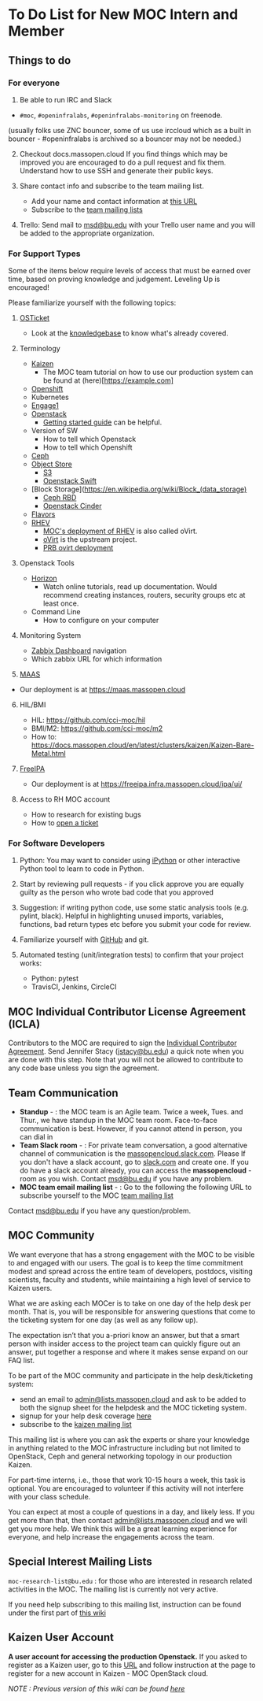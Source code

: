 # To Do List for New MOC Intern and Member

## Things to do

### For everyone

1. Be able to run IRC and Slack
  * `#moc`, `#openinfralabs`, `#openinfralabs-monitoring` on freenode.

  (usually folks use ZNC bouncer, some of us use irccloud which as a built in bouncer - #openinfralabs is archived so a bouncer may not be needed.)


2. Checkout docs.massopen.cloud
  If you find things which may be improved you are encouraged to do a pull request and fix them.
  Understand how to use SSH and generate their public keys.


3. Share contact info and subscribe to the team mailing list.
    *  Add your name and contact information at [this URL](../contacts/People.html)
    *  Subscribe to the [team mailing lists](https://lists.massopen.cloud)

4. Trello: Send mail to msd@bu.edu with your Trello user name and you will be added to the appropriate organization.


### For Support Types

Some of the items below require levels of access that must be earned over time, based on proving knowledge and judgement.  Leveling Up is encouraged!

Please familiarize yourself with the following topics:

1. [OSTicket](https://osticket.massopen.cloud/)
    * Look at the [knowledgebase](https://osticket.massopen.cloud/kb/index.php) to know what's already covered.

2. Terminology
    * [Kaizen](https://kaizen.massopen.cloud)
        - The MOC team tutorial on how to use our production system can be found at (here)[https://example.com]
    * [Openshift](https://k-openshift.osh.massopen.cloud:8443)
    * Kubernetes
    * [Engage1](https://engage1.massopen.cloud)
    * [Openstack](https://www.openstack.org/)
        - [Getting started guide](http://docs.openstack.org/admin-guide-cloud/content/ch_getting-started-with-openstack.html) can be helpful.
    * Version of SW
        - How to tell which Openstack
        - How to tell which Openshift
    * [Ceph](https://ceph.io/)
    * [Object Store](https://en.wikipedia.org/wiki/Object_storage)
        - [S3](https://aws.amazon.com/s3/)
        - [Openstack Swift](https://wiki.openstack.org/wiki/Swift)
    * [Block Storage](https://en.wikipedia.org/wiki/Block_(data_storage)
        - [Ceph RBD](https://docs.ceph.com/docs/master/rbd/)
        - [Openstack Cinder](https://wiki.openstack.org/wiki/Cinder)
    * [Flavors](https://docs.openstack.org/nova/latest/user/flavors.html)
    * [RHEV](https://www.redhat.com/en/technologies/virtualization/enterprise-virtualization)
        - [MOC's deployment of RHEV](https://ovirt.massopen.cloud) is also called oVirt.
        - [oVirt](https://www.ovirt.org/) is the upstream project.
        - [PRB ovirt deployment](https://pov.massopen.cloud)

3. Openstack Tools
    * [Horizon](https://kaizen.massopen.cloud)
        - Watch online tutorials, read up documentation. Would recommend creating instances, routers, security groups etc at least once.
    * Command Line
        - How to configure on your computer

4. Monitoring System
    * [Zabbix Dashboard](https://zabbix.massopen.cloud/) navigation
    * Which zabbix URL for which information

5. [MAAS](https://maas.io/)
* Our deployment is at https://maas.massopen.cloud

6. HIL/BMI
    * HIL: https://github.com/cci-moc/hil
    * BMI/M2: https://github.com/cci-moc/m2
    * How to: https://docs.massopen.cloud/en/latest/clusters/kaizen/Kaizen-Bare-Metal.html

7. [FreeIPA](https://www.freeipa.org/)
    * Our deployment is at https://freeipa.infra.massopen.cloud/ipa/ui/

8. Access to RH MOC account
    * How to research for existing bugs
    * How to [open a ticket](https://access.redhat.com/)


### For Software Developers

1.  Python: You may want to consider using [iPython](http://ipython.org/) or other interactive Python tool to learn to code in Python.

2. Start by reviewing pull requests - if you click approve you are equally guilty as the person who wrote bad code that you approved

3. Suggestion: if writing python code, use some static analysis tools (e.g. pylint, black). Helpful in highlighting unused imports, variables, functions, bad return types etc before you submit your code for review.

4. Familiarize yourself with [GitHub](https://guides.github.com/) and git.

5. Automated testing (unit/integration tests) to confirm that your project works:
    * Python: pytest
    * TravisCI, Jenkins, CircleCI

## MOC Individual Contributor License Agreement (ICLA)
Contributors to the MOC are required to sign the 
[Individual Contributor Agreement](https://massopen.cloud/blog/individual-contributor-license-agreement/).
Send Jennifer Stacy (jstacy@bu.edu) a quick note when you are done with this step.
Note that you will not be allowed to contribute to any code base unless you sign the agreement.

## Team Communication
 -  **Standup** -  : the MOC team is an Agile team. Twice a week, Tues. and Thur., we have standup in the MOC team room. Face-to-face communication is best. However, if you cannot attend in person, you can dial in
 -  **Team Slack room** -  : For private team conversation, a good alternative channel of communication is the [massopencloud.slack.com](https://massopencloud.slack.com/). Please
 If you don't have a slack account, go to [slack.com](https://slack.com) and create one.
 If you do have a slack account already, you can access the **massopencloud** -  room as you wish. Contact msd@bu.edu if you have any problem.
 -  **MOC team email mailing list** -  : Go to the following the following URL to subscribe yourself to the 
 MOC [team mailing list](https://mail.massopen.cloud/mailman/listinfo/team)

Contact msd@bu.edu if you have any question/problem.

## MOC Community

We want everyone that has a strong engagement with the MOC to be visible to and engaged with our users.
 The goal is to keep the time commitment modest and spread across the entire team of developers, postdocs, visiting scientists, faculty and students,
 while maintaining a high level of service to Kaizen users.   

What we are asking each MOCer is to take on one day of the help desk per month.
 That is, you will be responsible for answering questions that come to the ticketing system for one day (as well as any follow up). 

The expectation isn’t that you a-priori know an answer, but that a smart person with insider access to the project team can quickly figure out an answer,
 put together a response and where it makes sense expand on our FAQ list.

To be part of the MOC community and participate in the help desk/ticketing system:
 -  send an email to admin@lists.massopen.cloud and ask to be added to both the signup sheet for the helpdesk and the MOC ticketing system.
 -  signup for your help desk coverage [here](http://www.signupgenius.com/go/5080444aca622abff2-help)
 -  subscribe to the [kaizen mailing list](https://mail.massopen.cloud/mailman/listinfo/kaizen)

This mailing list is where you can ask the experts or share your knowledge in anything related to the MOC infrastructure
including but not limited to OpenStack, Ceph and general networking topology in our production Kaizen.

For part-time interns, i.e., those that work 10-15 hours a week, this task is optional.
 You are encouraged to volunteer if this activity will not interfere with your class schedule.

You can expect at most a couple of questions in a day, and likely less. 
 If you get more than that, then contact admin@lists.massopen.cloud and we will get you more help.
 We think this will be a great learning experience for everyone, and help increase the engagements across the team.

## Special Interest Mailing Lists


`moc-research-list@bu.edu` : for those who are interested in research related activities in the MOC. 
The mailing list is currently not very active.

If you need help subscribing to this mailing list, instruction can be found under the first part of 
[this wiki](../archives-page/Outdated-To-do-list-for-New-MOC-Intern-Member.html)


## Kaizen User Account

**A user account for accessing the production Openstack.**
If you asked to register as a Kaizen user, go to this [URL](https://onboarding.massopen.cloud/signup/)
and follow instruction at the page to register for a new account in Kaizen - MOC OpenStack cloud.

*NOTE : Previous version of this wiki can be found [here](../archives-page/Outdated-To-do-list-for-New-MOC-Intern-Member.html)*
